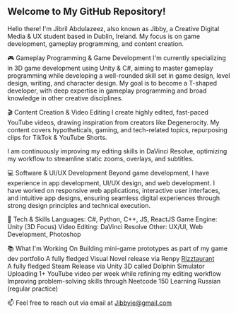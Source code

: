 ## Welcome to My GitHub Repository!
Hello there! I'm Jibril Abdulazeez, also known as Jibby, a Creative Digital Media & UX student based in Dublin, Ireland. My focus is on game development, gameplay programming, and content creation.

🎮 Gameplay Programming & Game Development
I'm currently specializing in 3D game development using Unity & C#, aiming to master gameplay programming while developing a well-rounded skill set in game design, level design, writing, and character design. My goal is to become a T-shaped developer, with deep expertise in gameplay programming and broad knowledge in other creative disciplines.

🎬 Content Creation & Video Editing
I create highly edited, fast-paced YouTube videos, drawing inspiration from creators like Degenerocity. My content covers hypotheticals, gaming, and tech-related topics, repurposing clips for TikTok & YouTube Shorts.

I am continuously improving my editing skills in DaVinci Resolve, optimizing my workflow to streamline static zooms, overlays, and subtitles.

💻 Software & UI/UX Development
Beyond game development, I have experience in app development, UI/UX design, and web development. I have worked on responsive web applications, interactive user interfaces, and intuitive app designs, ensuring seamless digital experiences through strong design principles and technical execution.

🔧 Tech & Skills
Languages: C#, Python, C++, JS, ReactJS
Game Engine: Unity (3D Focus)
Video Editing: DaVinci Resolve
Other: UX/UI, Web Development, Photoshop

📚 What I'm Working On
Building mini-game prototypes as part of my game dev portfolio
A fully fledged Visual Novel release via Renpy [Rizztaurant](https://github.com/Jibbyie/RizztaurantDemo)  
A fully fledged Steam Release via Unity 3D called Dolphin Simulator
Uploading 1+ YouTube video per week while refining my editing workflow
Improving problem-solving skills through Neetcode 150
Learning Russian (regular practice)

📫 Feel free to reach out via email at Jibbyie@gmail.com
